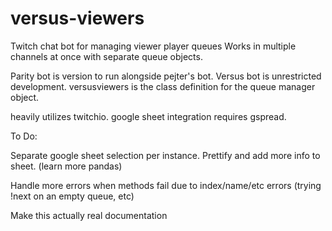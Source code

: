 # versus-viewers
Twitch chat bot for managing viewer player queues
Works in multiple channels at once with separate queue objects.


Parity bot is version to run alongside pejter's bot.
Versus bot is unrestricted development.
versusviewers is the class definition for the queue manager object.

heavily utilizes twitchio.  google sheet integration requires gspread.


To Do:

Separate google sheet selection per instance.
Prettify and add more info to sheet. (learn more pandas)

Handle more errors when methods fail due to index/name/etc errors (trying !next on an empty queue, etc)

Make this actually real documentation
